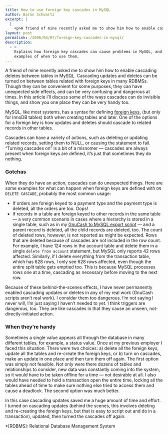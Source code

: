 ```yaml
---
title: How to use foreign key cascades in MySQL
author: Baron Schwartz
excerpt: |
  |
    <p>A friend of mine recently asked me to show him how to enable cascading deletes between tables in MySQL.  Cascading updates and deletes can be turned on between tables related with foreign keys in many <abbr title="Relational Database Management System">RDBMS</abbr>s.  Though they can be convenient for some purposes, they can have unexpected side effects, and can be very confusing and dangerous at times.  In this article I'll discuss some of the ways cascades can do invisible things, and show you one place they can be very handy too.</p>
layout: post
permalink: /2006/04/07/foreign-key-cascades-in-mysql/
description:
  - >
    Explains how foreign key cascades can cause problems in MySQL, and gives
    examples of when to use them.
---
```

A friend of mine recently asked me to show him how to enable cascading deletes between tables in MySQL. Cascading updates and deletes can be turned on between tables related with foreign keys in many RDBMSs. Though they can be convenient for some purposes, they can have unexpected side effects, and can be very confusing and dangerous at times. In this article I&#8217;ll discuss some of the ways cascades can do invisible things, and show you one place they can be very handy too.

MySQL, like most systems, has a syntax for defining [foreign keys][1], (but only for InnoDB tables) both when creating tables and later. One of the options for a foreign key is how updates and deletes should cascade to related records in other tables.

Cascades can have a variety of actions, such as deleting or updating related records, setting them to NULL, or causing the statement to fail. &#8220;Turning cascades on&#8221; is a bit of a misnomer &#8212; cascades are always present when foreign keys are defined, it&#8217;s just that sometimes they do nothing.

### Gotchas

When they do have an action, cascades can do unexpected things. Here are some examples for what can happen when foreign keys are defined with `ON DELETE CASCADE`, probably the most common usage:

*   If orders are foreign keyed to a payment type and the payment type is deleted, all the orders are too. Oops!
*   If records in a table are foreign keyed to other records in the same table &#8212; a very common scenario in cases where a hierarchy is stored in a single table, such as in my [GnuCash to MySQL export script][2] &#8212; and a parent record is deleted, all the child records are deleted, too. The count of deleted rows, however, is not reported as might be expected. Rows that are deleted because of cascades are not included in the row count. For example, I have 124 rows in the account table and delete them in a single `delete from account` statement, but MySQL only reports 42 rows affected. Similarly, if I delete everything from the transaction table, which has 628 rows, I only see 628 rows affected, even though the entire split table gets emptied too. This is because MySQL processes rows one at a time, cascading as necessary before moving to the next row.

Because of these behind-the-scenes effects, I have never permanently enabled cascading updates or deletes in any of my real work (GnuCash scripts aren&#8217;t real work). I consider them too dangerous. I&#8217;m not saying I never will, I&#8217;m just saying I haven&#8217;t needed to yet. I think triggers are dangerous, too. They are like cascades in that they cause an unseen, not-directly-initiated action.

### When they&#8217;re handy

Sometimes a single value appears all through the database in many different tables, for example, a status value. Once at my previous employer I faced this situation. There were two choices: a) delete all the foreign keys, update all the tables and re-create the foreign keys, or b) turn on cascades, make an update in one place and then turn them off again. The first option was simply not feasible. Not only were there dozens of tables and relationships to consider, new data was constantly coming into the system, so it would have to be taken offline for a time &#8212; not desirable at all. I also would have needed to hold a transaction open the entire time, locking all the tables ahead of time to make sure nothing else tried to access them and cause a deadlock. The second option was much better.

In this case cascading updates saved me a huge amount of time and effort. I turned on cascading updates (behind the scenes, this involves deleting and re-creating the foreign keys, but that is easy to script out and do in a transaction), updated, then turned the cascades off again.

 *[RDBMS]: Relational Database Management System

 [1]: http://dev.mysql.com/doc/refman/5.0/en/innodb-foreign-key-constraints.html
 [2]: /blog/2006/03/12/gnucash-to-mysql-export-script/